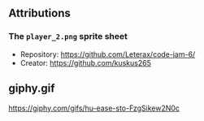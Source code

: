 ## Attributions

### The `player_2.png` sprite sheet

* Repository: https://github.com/Leterax/code-jam-6/
* Creator: https://github.com/kuskus265

## giphy.gif

https://giphy.com/gifs/hu-ease-sto-FzgSikew2N0c
